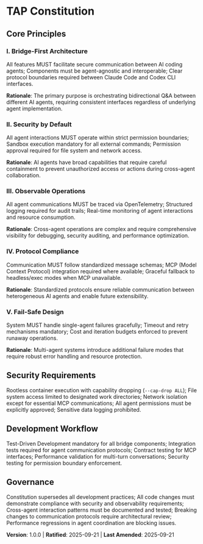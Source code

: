 <!--
Sync Impact Report:
Version change: Initial → 1.0.0
New constitution created for TAP (Twin-Agent Bridge) project
Added sections: Core Principles (5), Security Requirements, Development Workflow
No template files requiring updates at this time
Follow-up TODOs: None
-->

# TAP Constitution

## Core Principles

### I. Bridge-First Architecture
All features MUST facilitate secure communication between AI coding agents; Components must be agent-agnostic and interoperable; Clear protocol boundaries required between Claude Code and Codex CLI interfaces.

**Rationale**: The primary purpose is orchestrating bidirectional Q&A between different AI agents, requiring consistent interfaces regardless of underlying agent implementation.

### II. Security by Default
All agent interactions MUST operate within strict permission boundaries; Sandbox execution mandatory for all external commands; Permission approval required for file system and network access.

**Rationale**: AI agents have broad capabilities that require careful containment to prevent unauthorized access or actions during cross-agent collaboration.

### III. Observable Operations
All agent communications MUST be traced via OpenTelemetry; Structured logging required for audit trails; Real-time monitoring of agent interactions and resource consumption.

**Rationale**: Cross-agent operations are complex and require comprehensive visibility for debugging, security auditing, and performance optimization.

### IV. Protocol Compliance
Communication MUST follow standardized message schemas; MCP (Model Context Protocol) integration required where available; Graceful fallback to headless/exec modes when MCP unavailable.

**Rationale**: Standardized protocols ensure reliable communication between heterogeneous AI agents and enable future extensibility.

### V. Fail-Safe Design
System MUST handle single-agent failures gracefully; Timeout and retry mechanisms mandatory; Cost and iteration budgets enforced to prevent runaway operations.

**Rationale**: Multi-agent systems introduce additional failure modes that require robust error handling and resource protection.

## Security Requirements

Rootless container execution with capability dropping (`--cap-drop ALL`); File system access limited to designated work directories; Network isolation except for essential MCP communications; All agent permissions must be explicitly approved; Sensitive data logging prohibited.

## Development Workflow

Test-Driven Development mandatory for all bridge components; Integration tests required for agent communication protocols; Contract testing for MCP interfaces; Performance validation for multi-turn conversations; Security testing for permission boundary enforcement.

## Governance

Constitution supersedes all development practices; All code changes must demonstrate compliance with security and observability requirements; Cross-agent interaction patterns must be documented and tested; Breaking changes to communication protocols require architectural review; Performance regressions in agent coordination are blocking issues.

**Version**: 1.0.0 | **Ratified**: 2025-09-21 | **Last Amended**: 2025-09-21